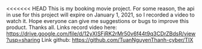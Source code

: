 <<<<<<< HEAD
This is my booking movie project. 
For some reason, the api in use for this project will expire on January 1, 2021, so I recorded a video to watch it. 
Hope everyone can give me suggestions or bugs to improve this product. Thanks all.
Links record video here: https://drive.google.com/file/d/12yXISFjRK2rMr50v6f44t9q3CDrZBdsR/view?usp=sharing
Link github: https://github.com/TuanNguyenThanh-cyber/TIX
